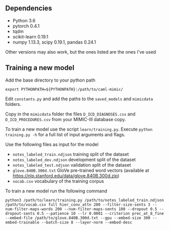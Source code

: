 ## Dependencies
* Python 3.6
* pytorch 0.4.1
* tqdm
* scikit-learn 0.19.1
* numpy 1.13.3, scipy 0.19.1, pandas 0.24.1

Other versions may also work, but the ones listed are the ones I've used

## Training a new model
Add the base directory to your python path

```export PYTHONPATH=${PYTHONPATH}:/path/to/caml-mimic/```

Edit `constants.py` and add the paths to the `saved_models` and `mimicdata` folders.

Copy in the `mimicdata` folder the files `D_ICD_DIAGNOSES.csv` and `D_ICD_PROCEDURES.csv` from your MIMIC-III database copy.

To train a new model use the script `learn/training.py`. Execute `python training.py -h` for a full list of input arguments and flags.

Use the following files as input for the model
* `notes_labeled_train.ndjson` training split of the dataset
* `notes_labeled_dev.ndjson` development split of the dataset
* `notes_labeled_test.ndjson` validation split of the dataset
* `glove.840B.300d.txt` GloVe pre-trained word vectors (available at https://nlp.stanford.edu/data/glove.840B.300d.zip)
* `vocab.csv` vocabulary of the training corpus

To train a new model run the following command

```python3 /path/to/learn/training.py /path/to/notes_labeled_train.ndjson /path/to/vocab.csv full hier_conv_attn 200 --filter-size-sents 3 --num-filter-maps-words 200 --num-filter-maps-sents 100 --dropout 0.5 --dropout-sents 0.5 --patience 10 --lr 0.0001 --criterion prec_at_8_fine --embed-file /path/to/glove.840B.300d.txt --gpu --embed-size 300 --embed-trainable --batch-size 8 --layer-norm --embed-desc```
